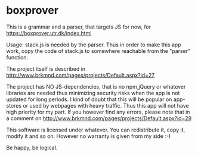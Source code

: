 # boxprover
This is a grammar and a parser, that targets JS for now, for https://boxprover.utr.dk/index.html

Usage:
stack.js is needed by the parser. Thus in order to make this app work, copy the code of stack.js to somewhere reachable from the "parser" function.

The project itself is described in http://www.brkmnd.com/pages/projects/Default.aspx?id=27

The project has NO JS-dependencies, that is no npm,jQuery or whatever libraries are needed thus minimizing security risks when the app is not updated for long periods. I kind of doubt that this will be popular on app-stores or used by webpages with heavy traffic. Thus this app will not have high priority for my part. If you however find any errors, please note that in a comment on http://www.brkmnd.com/pages/projects/Default.aspx?id=29

This software is licensed under whatever. You can redistribute it, copy it, modify it and so on. However no warranty is given from my side :-)

Be happy, be logical.
